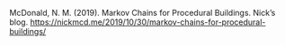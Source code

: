 McDonald, N. M. (2019). Markov Chains for Procedural Buildings. Nick’s blog.
https://nickmcd.me/2019/10/30/markov-chains-for-procedural-buildings/

